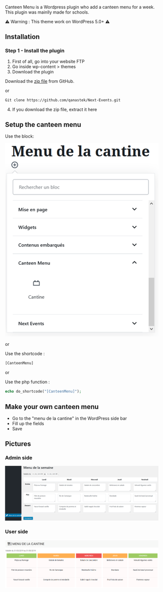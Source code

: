 Canteen Menu is a Wordpress plugin who add a canteen menu for a week.
This plugin was mainlly made for schools.

⚠️ Warning : This theme work on WordPress 5.0+ ⚠️

## Installation

### Step 1 - Install the plugin

1) First of all, go into your website FTP
2) Go inside wp-content > themes
3) Download the plugin

Download the [zip file](https://github.com/qanastek/Next-Events/archive/master.zip) from GitHub.

or

```bash
Git clone https://github.com/qanastek/Next-Events.git
```

4) If you download the zip file, extract it here

## Setup the canteen menu

Use the block:

![The block](demo_pictures/block.png)

or

Use the shortcode :
```php
[CanteenMenu]
```

or

Use the php function :
```php
echo do_shortcode("[CanteenMenu]");
```

## Make your own canteen menu

* Go to the "menu de la cantine" in the WordPress side bar
* Fill up the fields
* Save

## Pictures

### Admin side

![The block](demo_pictures/adminPanel.png)

### User side

![The block](demo_pictures/frontend.png)
